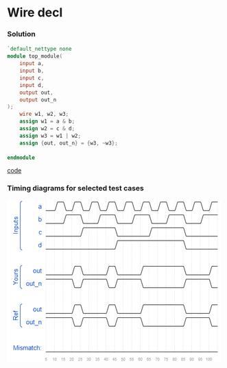 # Wire decl
### Solution
```Verilog
`default_nettype none
module top_module(
    input a,
    input b,
    input c,
    input d,
    output out,
    output out_n
); 
    wire w1, w2, w3;
    assign w1 = a & b;
    assign w2 = c & d;
    assign w3 = w1 | w2;
    assign {out, out_n} = {w3, ~w3};

endmodule
```
[code](9.v)

### Timing diagrams for selected test cases
![result](./result.png)
